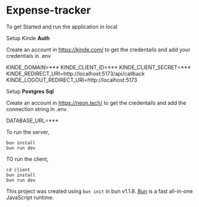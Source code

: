 # Expense-tracker

To get Started and run the application in local

Setup Kinde **Auth**

Create an account in https://kinde.com/ to get the credentails and add your credentials in .env

KINDE_DOMAIN=***
KINDE_CLIENT_ID=***
KINDE_CLIENT_SECRET=***
KINDE_REDIRECT_URI=http://localhost:5173/api/callback
KINDE_LOGOUT_REDIRECT_URI=http://localhost:5173


Setup **Postgres Sql**

Create an account in https://neon.tech/ to get the credentails and add the connection string in .env

DATABASE_URL=***

To run the server,

```
bun install 
bun run dev
```

TO run the client,

```
cd client
bun install
bun run dev
```

This project was created using `bun init` in bun v1.1.8. [Bun](https://bun.sh) is a fast all-in-one JavaScript runtime.
